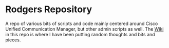 # Rodgers Repository

A repo of various bits of scripts and code mainly centered around Cisco Unified Communication Manager, but other admin scripts as well. The 
[Wiki](../../wiki) in this repo is where I have been putting random thoughts and bits and pieces.
